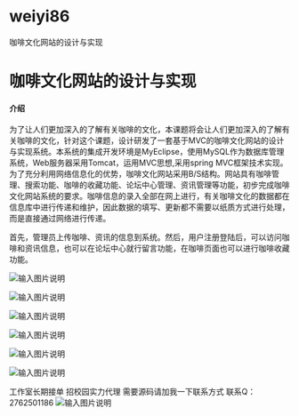 # weiyi86
咖啡文化网站的设计与实现

# 咖啡文化网站的设计与实现

#### 介绍
为了让人们更加深入的了解有关咖啡的文化，本课题将会让人们更加深入的了解有关咖啡的文化，针对这个课题，设计研发了一套基于MVC的咖啡文化网站的设计与实现系统。本系统的集成开发环境是MyEclipse，使用MySQL作为数据库管理系统，Web服务器采用Tomcat，运用MVC思想,采用spring MVC框架技术实现。为了充分利用网络信息化的优势，咖啡文化网站采用B/S结构。网站具有咖啡管理、搜索功能、咖啡的收藏功能、论坛中心管理、资讯管理等功能，初步完成咖啡文化网站系统的要求。咖啡信息的录入全部在网上进行，有关咖啡文化的数据都在信息库中进行传递和维护，因此数据的填写、更新都不需要以纸质方式进行处理，而是直接通过网络进行传递。

首先，管理员上传咖啡、资讯的信息到系统。然后，用户注册登陆后，可以访问咖啡和资讯信息，也可以在论坛中心就行留言功能，在咖啡页面也可以进行咖啡收藏功能。

![输入图片说明](https://images.gitee.com/uploads/images/2020/1203/154544_8f1d5aec_4865385.png "屏幕截图.png")

![输入图片说明](https://images.gitee.com/uploads/images/2020/1203/154600_daa309b1_4865385.png "屏幕截图.png")

![输入图片说明](https://images.gitee.com/uploads/images/2020/1203/154619_bf32adfb_4865385.png "屏幕截图.png")

![输入图片说明](https://images.gitee.com/uploads/images/2020/1203/154625_39bb16bc_4865385.png "屏幕截图.png")

![输入图片说明](https://images.gitee.com/uploads/images/2020/1203/154632_cd857fb2_4865385.png "屏幕截图.png")

![输入图片说明](https://images.gitee.com/uploads/images/2020/1203/154640_098c8958_4865385.png "屏幕截图.png")

工作室长期接单 招校园实力代理
需要源码请加我一下联系方式
联系Q：2762501186
![输入图片说明](https://images.gitee.com/uploads/images/2020/1119/003728_cd598bb9_4865385.jpeg "微信.jpg")
